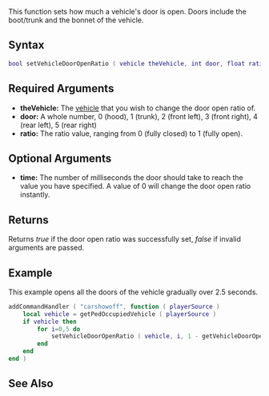 This function sets how much a vehicle's door is open. Doors include the boot/trunk and the bonnet of the vehicle.

Syntax
------

``` lua
bool setVehicleDoorOpenRatio ( vehicle theVehicle, int door, float ratio [, int time = 0] )
```

Required Arguments
------------------

-   **theVehicle:** The [vehicle](/vehicle.md "wikilink") that you wish to change the door open ratio of.
-   **door:** A whole number, 0 (hood), 1 (trunk), 2 (front left), 3 (front right), 4 (rear left), 5 (rear right)
-   **ratio:** The ratio value, ranging from 0 (fully closed) to 1 (fully open).

Optional Arguments
------------------

-   **time:** The number of milliseconds the door should take to reach the value you have specified. A value of 0 will change the door open ratio instantly.

Returns
-------

Returns *true* if the door open ratio was successfully set, *false* if invalid arguments are passed.

Example
-------

This example opens all the doors of the vehicle gradually over 2.5 seconds.

``` lua
addCommandHandler ( "carshowoff", function ( playerSource )
    local vehicle = getPedOccupiedVehicle ( playerSource )
    if vehicle then
        for i=0,5 do
            setVehicleDoorOpenRatio ( vehicle, i, 1 - getVehicleDoorOpenRatio ( vehicle, i ), 2500 )
        end
    end
end )
```

See Also
--------
